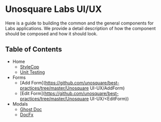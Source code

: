 # Unosquare Labs UI/UX

Here is a guide to building the common and the general components for Labs applications.
We provide a detail description of how the component should be composed and how it should look.

## Table of Contents

- Home
  - [StyleCop](#stylecop)
  - [Unit Testing](#unit-testing)
- Forms
  - [Add Form](https://github.com/unosquare/best-practices/tree/master/Unosquare UI-UX/AddForm)
  - [Edit Form](https://github.com/unosquare/best-practices/tree/master/Unosquare UI-UX/<EditForm))
- Modals
  - [Ghost Doc](#ghost-doc)
  - [DocFx](#docfx)